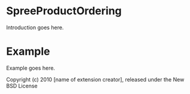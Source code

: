 SpreeProductOrdering
====================

Introduction goes here.


Example
=======

Example goes here.


Copyright (c) 2010 [name of extension creator], released under the New BSD License
